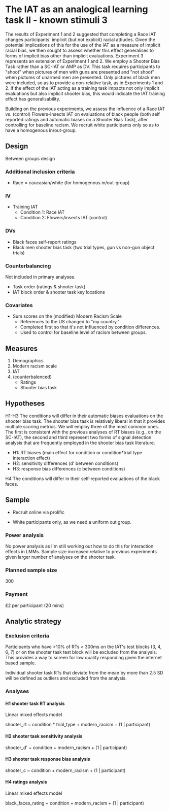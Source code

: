 # The IAT as an analogical learning task II - known stimuli 3 

The results of Experiment 1 and 2 suggested that completing a Race IAT changes participants' implicit (but not explicit) racial attiudes. Given the potential implications of this for the use of the IAT as a measure of implicit racial bias, we then sought to assess whether this effect generalises to forms of implicit bias other than implicit evaluations. Experiment 3 represents an extension of Experiment 1 and 2. We employ a Shooter Bias Task rather than a SC-IAT or AMP as DV. This task requires participants to "shoot" when pictures of men with guns are presented and "not shoot" when pictures of unarmed men are presented. Only pictures of black men were included, so as to provide a non-relative task, as in Experiments 1 and 2. If the effect of the IAT acting as a training task impacts not only implicit evaluations but also implicit shooter bias, this would indicate the IAT training effect has generalisability. 

Building on the previous experiments, we assess the influence of a Race IAT vs. (control) Flowers-Insects IAT on evaluations of black people (both self reported ratings and automatic biases on a Shooter Bias Task), after controlling for baseline racism. We recruit white participants only so as to have a homogenous in/out-group.

## Design

Between groups design

### Additional inclusion criteria

- Race = caucasian/white (for homogenous in/out-group)

### IV

- Training IAT 
  - Condition 1: Race IAT 
  - Condition 2: Flowers/insects IAT (control) 

### DVs

- Black faces self-report ratings
- Black men shooter bias task (two trial types, gun vs non-gun object trials)

### Counterbalancing

Not included in primary analyses.

- Task order (ratings & shooter task)
- IAT block order & shooter task key locations

### Covariates

- Sum scores on the (modified) Modern Racism Scale
  - References to the US changed to "my country."
  - Completed first so that it's not influenced by condition differences.
  - Used to control for baseline level of racism between groups.

## Measures

1. Demographics
2. Modern racism scale
3. IAT
4. (counterbalenced)
   - Ratings
   - Shooter bias task

## Hypotheses

H1-H3 The conditions will differ in their automatic biases evaluations on the shooter bias task. The shooter bias task is relatively liberal in that it provides multiple scoring metrics. We will employ three of the most common ones. The first is consistent with the previous analyses of RT biases (e.g., on the SC-IAT), the second and third represent two forms of signal detection analysis that are frequently employed in the shooter bias task literature.

- H1: RT biases (main effect for condition or condition*trial type interaction effect)
- H2: sensitivity differences (d' between conditions)
- H3: response bias differences (c between conditions)

H4 The conditions will differ in their self-reported evaluations of the black faces.

## Sample

- Recruit online via prolific


- White participants only, as we need a uniform out group.

### Power analysis

No power analysis as I'm still working out how to do this for interaction effects in LMMs. Sample size increased relative to previous experiments given larger number of analyses on the shooter task.

### Planned sample size

300

### Payment

£2 per participant (20 mins)

## Analytic strategy

### Exclusion criteria

Participants who have >10% of RTs < 300ms on the IAT's test blocks (3, 4, 6, 7) or on the shooter task test block will be excluded from the analysis. This provides a way to screen for low quality responding given the internet based sample.

Individual shooter task RTs that deviate from the mean by more than 2.5 SD will be defined as outliers and excluded from the analysis.

### Analyses 

#### H1 shooter task RT analysis

Linear mixed effects model

shooter_rt ~ condition * trial_type + modern_racism + (1 | participant)

#### H2 shooter task sensitivity analysis

shooter_d' ~ condition + modern_racism + (1 | participant)

#### H3 shooter task response bias analysis

shooter_c ~ condition + modern_racism + (1 | participant)

#### H4 ratings analysis

Linear mixed effects model

black_faces_rating ~ condition + modern_racism + (1 | participant)